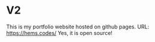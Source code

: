 # V2
This is my portfolio website hosted on github pages.
URL: https://hems.codes/
Yes, it is open source!

